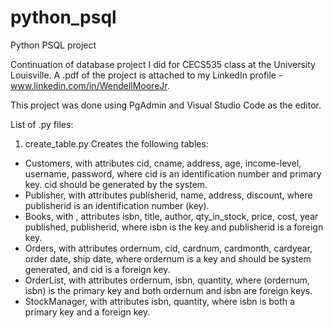 # python_psql
Python PSQL project

Continuation of database project I did for CECS535 class at the University Louisville.  A .pdf of the project is attached to my LinkedIn profile - www.linkedin.com/in/WendellMooreJr.  

This project was done using PgAdmin and Visual Studio Code as the editor.

List of .py files:
1.  create_table.py
Creates the following tables:
- Customers, with attributes cid, cname, address, age, income-level, username, password, where cid is an identification number and primary key. cid should be generated by the system. 
- Publisher, with attributes publisherid, name, address, discount, where publisherid is an identification number (key). 
- Books, with , attributes isbn, title, author, qty_in_stock, price, cost, year published, publisherid, where isbn is the key and publisherid is a foreign key. 
- Orders, with attributes ordernum, cid, cardnum, cardmonth, cardyear, order date, ship date, where ordernum is a key and should be system generated, and cid is a foreign key. 
- OrderList, with attributes ordernum, isbn, quantity, where (ordernum, isbn) is the primary key and both ordernum and isbn are foreign keys. 
- StockManager, with attributes isbn, quantity, where isbn is both a primary key and a foreign key. 
